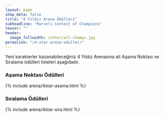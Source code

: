 ```yaml
---
layout: page
show_meta: false
title: "4 Yıldız Arena Ödülleri"
subheadline: "Marvels Contest of Champions"
teaser: ""
header:
  image_fullwidth: /other/all-champs.jpg
permalink: "/4-star-arena-oduller/"
---
```

  
  
Yeni karakterler kazanabileceğiniz 4 Yıldız Arenasına ait Aşama Noktası ve Sıralama ödülleri listeleri aşağıdadır.


 
### Aşama Noktası Ödülleri  

{% include arena/4star-asama.html %}  

### Sıralama Ödülleri  
				
{% include arena/4star-sira.html %}